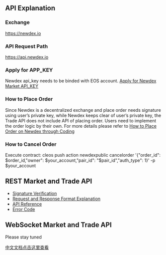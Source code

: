 ## API Explanation

### Exchange

https://newdex.io

### API Request Path

https://api.newdex.io

### Apply for APP_KEY

Newdex api_key needs to be binded with EOS account. [Apply for Newdex Market API_KEY](https://api.newdex.io/signup)  

### How to Place Order

Since Newdex is a decentralized exchange and place order needs signature using user’s private key, while Newdex keeps clear of user’s private key, the Trade API does not include API of placing order. Users need to implement the order logic by their own. For more details please refer to [How to Place Order on Newdex through Coding](/api/how_to_make_order.md)  

### How to Cancel Order

Execute contract: cleos push action newdexpublic cancelorder '{"order_id": $order_id,"owner": $your_account,"pair_id": "$pair_id","auth_type": 1}' -p $your_account

## REST Market and Trade API

* [Signature Verification](/api/REST_authentication.md)
* [Request and Response Format Explanation](/api/REST_request_response.md)
* [API Reference](/api/REST_api_reference.md)
* [Error Code](/api/REST_error_code.md)


## WebSocket Market and Trade API

Please stay tuned 
  
   
[中文文档点击这里查看](/README_zh.md)
